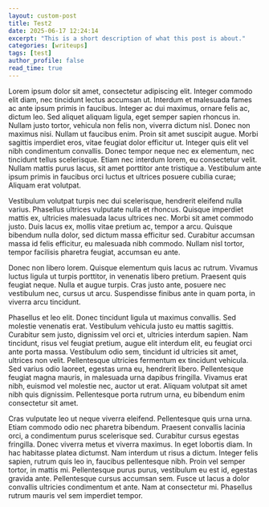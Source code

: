 ```yaml
---
layout: custom-post
title: Test2
date: 2025-06-17 12:24:14
excerpt: "This is a short description of what this post is about."
categories: [writeups]
tags: [test]
author_profile: false
read_time: true
---
```

Lorem ipsum dolor sit amet, consectetur adipiscing elit. Integer commodo elit diam, nec tincidunt lectus accumsan ut. Interdum et malesuada fames ac ante ipsum primis in faucibus. Integer ac dui maximus, ornare felis ac, dictum leo. Sed aliquet aliquam ligula, eget semper sapien rhoncus in. Nullam justo tortor, vehicula non felis non, viverra dictum nisl. Donec non maximus nisi. Nullam ut faucibus enim. Proin sit amet suscipit augue. Morbi sagittis imperdiet eros, vitae feugiat dolor efficitur ut. Integer quis elit vel nibh condimentum convallis. Donec tempor neque nec ex elementum, nec tincidunt tellus scelerisque. Etiam nec interdum lorem, eu consectetur velit. Nullam mattis purus lacus, sit amet porttitor ante tristique a. Vestibulum ante ipsum primis in faucibus orci luctus et ultrices posuere cubilia curae; Aliquam erat volutpat.

Vestibulum volutpat turpis nec dui scelerisque, hendrerit eleifend nulla varius. Phasellus ultrices vulputate nulla et rhoncus. Quisque imperdiet mattis ex, ultricies malesuada lacus ultrices nec. Morbi sit amet commodo justo. Duis lacus ex, mollis vitae pretium ac, tempor a arcu. Quisque bibendum nulla dolor, sed dictum massa efficitur sed. Curabitur accumsan massa id felis efficitur, eu malesuada nibh commodo. Nullam nisl tortor, tempor facilisis pharetra feugiat, accumsan eu ante.

Donec non libero lorem. Quisque elementum quis lacus ac rutrum. Vivamus luctus ligula ut turpis porttitor, in venenatis libero pretium. Praesent quis feugiat neque. Nulla et augue turpis. Cras justo ante, posuere nec vestibulum nec, cursus ut arcu. Suspendisse finibus ante in quam porta, in viverra arcu tincidunt.

Phasellus et leo elit. Donec tincidunt ligula ut maximus convallis. Sed molestie venenatis erat. Vestibulum vehicula justo eu mattis sagittis. Curabitur sem justo, dignissim vel orci et, ultricies interdum sapien. Nam tincidunt, risus vel feugiat pretium, augue elit interdum elit, eu feugiat orci ante porta massa. Vestibulum odio sem, tincidunt id ultricies sit amet, ultrices non velit. Pellentesque ultricies fermentum ex tincidunt vehicula. Sed varius odio laoreet, egestas urna eu, hendrerit libero. Pellentesque feugiat magna mauris, in malesuada urna dapibus fringilla. Vivamus erat nibh, euismod vel molestie nec, auctor ut erat. Aliquam volutpat sit amet nibh quis dignissim. Pellentesque porta rutrum urna, eu bibendum enim consectetur sit amet.

Cras vulputate leo ut neque viverra eleifend. Pellentesque quis urna urna. Etiam commodo odio nec pharetra bibendum. Praesent convallis lacinia orci, a condimentum purus scelerisque sed. Curabitur cursus egestas fringilla. Donec viverra metus et viverra maximus. In eget lobortis diam. In hac habitasse platea dictumst. Nam interdum ut risus a dictum. Integer felis sapien, rutrum quis leo in, faucibus pellentesque nibh. Proin vel semper tortor, in mattis mi. Pellentesque purus purus, vestibulum eu est id, egestas gravida ante. Pellentesque cursus accumsan sem. Fusce ut lacus a dolor convallis ultricies condimentum et ante. Nam at consectetur mi. Phasellus rutrum mauris vel sem imperdiet tempor. 

